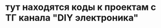 # тут находятся коды к проектам с ТГ канала "DIY электроника"
<!---
Мой ТГ: https://t.me/DIYelectronics23
Rutube: https://rutube.ru/channel/46650767
Телеграм-бот: https://t.me/DiyElectronics_Bot
--->

